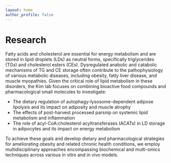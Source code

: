 ```yaml
---
layout: home
author_profile: false
---
```

<h1 class="title">Research</h1>

Fatty acids and cholesterol are essential for energy metabolism and are stored in lipid droplets (LDs) as neutral forms, specifically triglycerides (TGs) and cholesterol esters (CEs). Dysregulated anabolic and catabolic mechanisms of TG and CE storage often contribute to the pathophysiology of various metabolic diseases, including obesity, fatty liver disease, and muscle myopathies. Given the critical role of lipid metabolism in these disorders, the Kim lab focuses on combining bioactive food compounds and pharmacological small molecules to investigate:
* The dietary regulation of autophagy-lysosome-dependent adipose lipolysis and its impact on adiposity and muscle atrophy
* The effects of post-harvest processed parsnip on systemic lipid metabolism and inflammation
* The role of acyl-CoA:cholesterol acyltransferases (ACATs) in LD storage in adipocytes and its impact on energy metabolism


To achieve these goals and develop dietary and pharmacological strategies for ameliorating obesity and related chronic health conditions, we employ multidisciplinary approaches encompassing biochemical and multi-omics techniques across various in vitro and in vivo models.

<!-- TODO insert pictures here -->